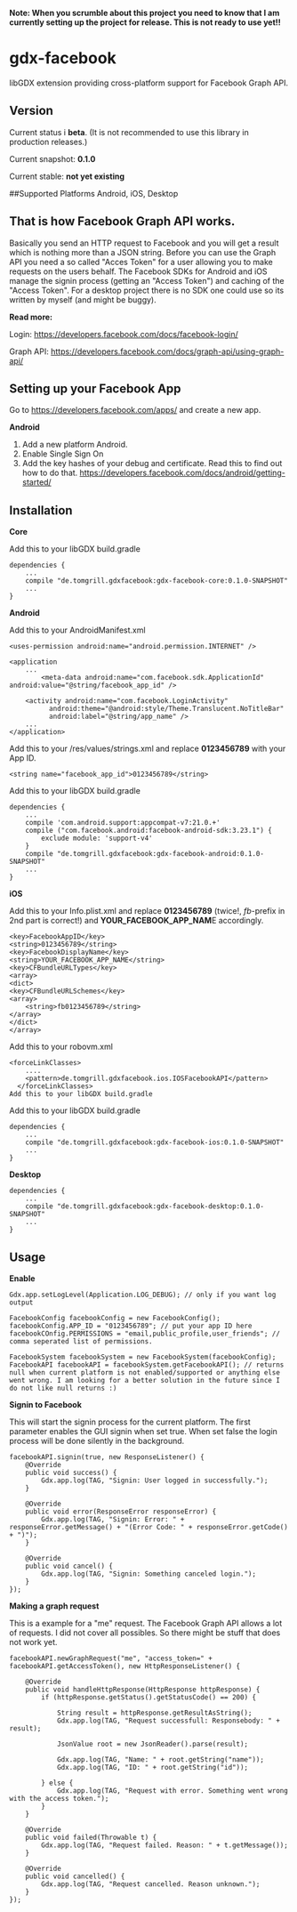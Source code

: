 **Note: When you scrumble about this project you need to know that I am currently setting up the project for release. This is not ready to use yet!!**

# gdx-facebook
libGDX extension providing cross-platform support for Facebook Graph API.

## Version
Current status i **beta**. (It is not recommended to use this library in production releases.)

Current snapshot: **0.1.0**

Current stable: **not yet existing**

##Supported Platforms
Android, iOS, Desktop

## That is how Facebook Graph API works.

Basically you send an HTTP request to Facebook and you will get a result which is nothing more than a JSON string. Before you can use the Graph API you need a so called "Acces Token" for a user allowing you to make requests on the users behalf. The Facebook SDKs for Android and iOS manage the signin process (getting an "Access Token") and caching of the "Access Token". For a desktop project there is no SDK one could use so its written by myself (and might be buggy). 

**Read more:**

Login: https://developers.facebook.com/docs/facebook-login/

Graph API: https://developers.facebook.com/docs/graph-api/using-graph-api/

## Setting up your Facebook App
Go to https://developers.facebook.com/apps/ and create a new app. 

**Android**

1. Add a new platform Android.
2. Enable Single Sign On
3. Add the key hashes of your debug and certificate. Read this to find out how to do that. https://developers.facebook.com/docs/android/getting-started/

## Installation
**Core**

Add this to your libGDX build.gradle
```
dependencies {
    ...
    compile "de.tomgrill.gdxfacebook:gdx-facebook-core:0.1.0-SNAPSHOT"
    ...
}
```

**Android**

Add this to your AndroidManifest.xml
```
<uses-permission android:name="android.permission.INTERNET" />

<application
	...
        <meta-data android:name="com.facebook.sdk.ApplicationId" android:value="@string/facebook_app_id" />
 		
 	<activity android:name="com.facebook.LoginActivity"
          android:theme="@android:style/Theme.Translucent.NoTitleBar"
          android:label="@string/app_name" />
	...
</application>
```
Add this to your /res/values/strings.xml and replace **0123456789** with your App ID.
```
<string name="facebook_app_id">0123456789</string>
```


Add this to your libGDX build.gradle
```
dependencies {
    ...
    compile 'com.android.support:appcompat-v7:21.0.+'
    compile ("com.facebook.android:facebook-android-sdk:3.23.1") {
	    exclude module: 'support-v4'
    }
    compile "de.tomgrill.gdxfacebook:gdx-facebook-android:0.1.0-SNAPSHOT"
    ...
}
```

**iOS**

Add this to your Info.plist.xml and replace **0123456789** (twice!, *fb*-prefix in 2nd part is correct!) and **YOUR_FACEBOOK_APP_NAM**E accordingly.
```
<key>FacebookAppID</key>
<string>0123456789</string>
<key>FacebookDisplayName</key>
<string>YOUR_FACEBOOK_APP_NAME</string>
<key>CFBundleURLTypes</key>
<array>
<dict>
<key>CFBundleURLSchemes</key>
<array>
    <string>fb0123456789</string>
</array>
</dict>
</array>
```
Add this to your robovm.xml
```
<forceLinkClasses>
    ....
    <pattern>de.tomgrill.gdxfacebook.ios.IOSFacebookAPI</pattern>
  </forceLinkClasses>
Add this to your libGDX build.gradle
```
Add this to your libGDX build.gradle
```
dependencies {
    ...
    compile "de.tomgrill.gdxfacebook:gdx-facebook-ios:0.1.0-SNAPSHOT"
    ...
}
```

**Desktop**
```
dependencies {
    ...
    compile "de.tomgrill.gdxfacebook:gdx-facebook-desktop:0.1.0-SNAPSHOT"
    ...
}
```

## Usage
**Enable**
```
Gdx.app.setLogLevel(Application.LOG_DEBUG); // only if you want log output

FacebookConfig facebookConfig = new FacebookConfig();
facebookConfig.APP_ID = "0123456789"; // put your app ID here
facebookCOnfig.PERMISSIONS = "email,public_profile,user_friends"; // comma seperated list of permissions.

FacebookSystem facebookSystem = new FacebookSystem(facebookConfig);
FacebookAPI facebookAPI = facebookSystem.getFacebookAPI(); // returns null when current platform is not enabled/supported or anything else went wrong. I am looking for a better solution in the future since I do not like null returns :)
```

**Signin to Facebook**

This will start the signin process for the current platform. 
The first parameter enables the GUI signin when set true. 
When set false the login process will be done silently in the background. 

```
facebookAPI.signin(true, new ResponseListener() {
	@Override
	public void success() {
		Gdx.app.log(TAG, "Signin: User logged in successfully.");
	}

	@Override
	public void error(ResponseError responseError) {
		Gdx.app.log(TAG, "Signin: Error: " + responseError.getMessage() + "(Error Code: " + responseError.getCode() + ")");
	}

	@Override
	public void cancel() {
		Gdx.app.log(TAG, "Signin: Something canceled login.");
	}
});
```

**Making a graph request**

This is a example for a "me" request. The Facebook Graph API allows a lot of requests. I did not cover all possibles. So there might be stuff that does not work yet.
```
facebookAPI.newGraphRequest("me", "access_token=" + facebookAPI.getAccessToken(), new HttpResponseListener() {

	@Override
	public void handleHttpResponse(HttpResponse httpResponse) {
		if (httpResponse.getStatus().getStatusCode() == 200) {

			String result = httpResponse.getResultAsString();
			Gdx.app.log(TAG, "Request successfull: Responsebody: " + result);
			
			JsonValue root = new JsonReader().parse(result);

			Gdx.app.log(TAG, "Name: " + root.getString("name"));
			Gdx.app.log(TAG, "ID: " + root.getString("id"));

		} else {
			Gdx.app.log(TAG, "Request with error. Something went wrong with the access token.");
		}
	}

	@Override
	public void failed(Throwable t) {
		Gdx.app.log(TAG, "Request failed. Reason: " + t.getMessage());
	}

	@Override
	public void cancelled() {
		Gdx.app.log(TAG, "Request cancelled. Reason unknown.");
	}
});
```


